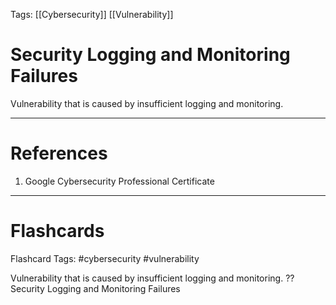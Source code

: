Tags: [[Cybersecurity]] [[Vulnerability]]
# Security Logging and Monitoring Failures

Vulnerability that is caused by insufficient logging and monitoring.

---
# References

1. Google Cybersecurity Professional Certificate

---
# Flashcards

Flashcard Tags: #cybersecurity #vulnerability 

Vulnerability that is caused by insufficient logging and monitoring.
??
Security Logging and Monitoring Failures
<!--SR:!2024-05-08,6,230!2024-05-29,23,270-->